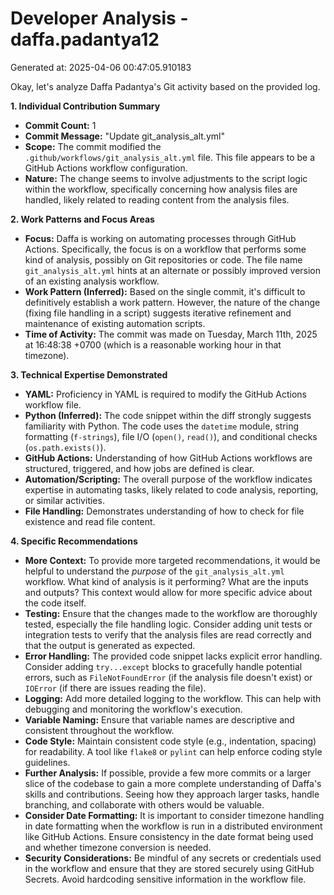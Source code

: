 # Developer Analysis - daffa.padantya12
Generated at: 2025-04-06 00:47:05.910183

Okay, let's analyze Daffa Padantya's Git activity based on the provided log.

**1. Individual Contribution Summary**

*   **Commit Count:** 1
*   **Commit Message:** "Update git\_analysis\_alt.yml"
*   **Scope:**  The commit modified the `.github/workflows/git_analysis_alt.yml` file.  This file appears to be a GitHub Actions workflow configuration.
*   **Nature:** The change seems to involve adjustments to the script logic within the workflow, specifically concerning how analysis files are handled, likely related to reading content from the analysis files.

**2. Work Patterns and Focus Areas**

*   **Focus:** Daffa is working on automating processes through GitHub Actions.  Specifically, the focus is on a workflow that performs some kind of analysis, possibly on Git repositories or code.  The file name `git_analysis_alt.yml` hints at an alternate or possibly improved version of an existing analysis workflow.
*   **Work Pattern (Inferred):**  Based on the single commit, it's difficult to definitively establish a work pattern.  However, the nature of the change (fixing file handling in a script) suggests iterative refinement and maintenance of existing automation scripts.
*   **Time of Activity:** The commit was made on Tuesday, March 11th, 2025 at 16:48:38 +0700 (which is a reasonable working hour in that timezone).

**3. Technical Expertise Demonstrated**

*   **YAML:**  Proficiency in YAML is required to modify the GitHub Actions workflow file.
*   **Python (Inferred):** The code snippet within the diff strongly suggests familiarity with Python.  The code uses the `datetime` module, string formatting (`f-strings`), file I/O (`open()`, `read()`), and conditional checks (`os.path.exists()`).
*   **GitHub Actions:** Understanding of how GitHub Actions workflows are structured, triggered, and how jobs are defined is clear.
*   **Automation/Scripting:**  The overall purpose of the workflow indicates expertise in automating tasks, likely related to code analysis, reporting, or similar activities.
*   **File Handling:** Demonstrates understanding of how to check for file existence and read file content.

**4. Specific Recommendations**

*   **More Context:** To provide more targeted recommendations, it would be helpful to understand the *purpose* of the `git_analysis_alt.yml` workflow. What kind of analysis is it performing? What are the inputs and outputs?  This context would allow for more specific advice about the code itself.
*   **Testing:**  Ensure that the changes made to the workflow are thoroughly tested, especially the file handling logic.  Consider adding unit tests or integration tests to verify that the analysis files are read correctly and that the output is generated as expected.
*   **Error Handling:** The provided code snippet lacks explicit error handling. Consider adding `try...except` blocks to gracefully handle potential errors, such as `FileNotFoundError` (if the analysis file doesn't exist) or `IOError` (if there are issues reading the file).
*   **Logging:** Add more detailed logging to the workflow.  This can help with debugging and monitoring the workflow's execution.
*   **Variable Naming:** Ensure that variable names are descriptive and consistent throughout the workflow.
*   **Code Style:**  Maintain consistent code style (e.g., indentation, spacing) for readability. A tool like `flake8` or `pylint` can help enforce coding style guidelines.
*   **Further Analysis:** If possible, provide a few more commits or a larger slice of the codebase to gain a more complete understanding of Daffa's skills and contributions.  Seeing how they approach larger tasks, handle branching, and collaborate with others would be valuable.
*   **Consider Date Formatting:** It is important to consider timezone handling in date formatting when the workflow is run in a distributed environment like GitHub Actions. Ensure consistency in the date format being used and whether timezone conversion is needed.
*   **Security Considerations:** Be mindful of any secrets or credentials used in the workflow and ensure that they are stored securely using GitHub Secrets. Avoid hardcoding sensitive information in the workflow file.
